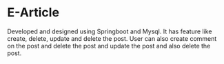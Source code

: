 # E-Article
Developed and designed using Springboot and Mysql. It has feature like create, delete, update and delete the post. User can also create comment on the post and delete the post and update the post and also delete the post.
